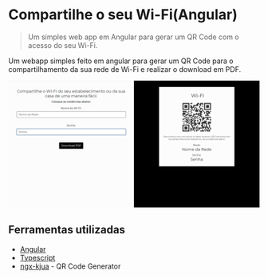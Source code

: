 # Compartilhe o seu Wi-Fi(Angular)
> Um simples web app em Angular para gerar um QR Code com o acesso do seu Wi-Fi.

Um webapp simples feito em angular para gerar um QR Code para o compartilhamento da sua rede de Wi-Fi e realizar o download em PDF.

![Preview-Screens](https://github.com/arachnidiskandar/wifi-share/blob/master/Screenshot.png)

## Ferramentas utilizadas

- [Angular](https://angular.io/)
- [Typescript](https://www.typescriptlang.org/)
- [ngx-kjua](https://www.typescriptlang.org/) - QR Code Generator
